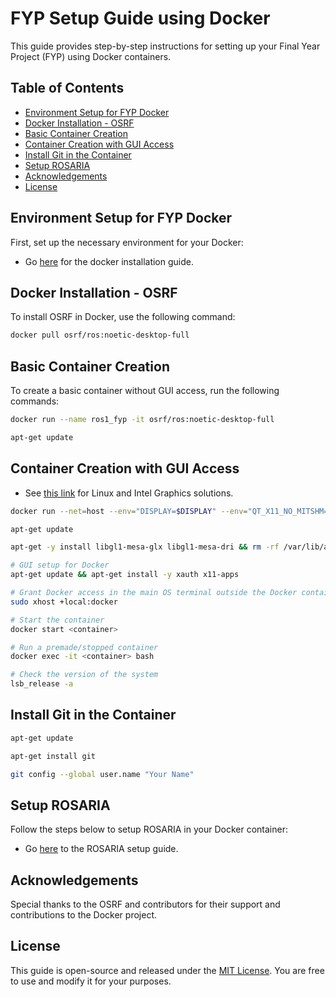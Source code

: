 # FYP Setup Guide using Docker

This guide provides step-by-step instructions for setting up your Final Year Project (FYP) using Docker containers.

## Table of Contents
- [Environment Setup for FYP Docker](#environment-setup-for-fyp-docker)
- [Docker Installation - OSRF](#docker-installation---osrf)
- [Basic Container Creation](#basic-container-creation)
- [Container Creation with GUI Access](#container-creation-with-gui-access)
- [Install Git in the Container](#install-git-in-the-container)
- [Setup ROSARIA](#setup-rosaria)
- [Acknowledgements](#acknowledgements)
- [License](#license)

## Environment Setup for FYP Docker

First, set up the necessary environment for your  Docker:
- Go [here](/Docker%20Related/Installation%20Docker.md) for the docker installation guide.
## Docker Installation - OSRF
To install OSRF in Docker, use the following command:
```bash
docker pull osrf/ros:noetic-desktop-full
```
## Basic Container Creation
To create a basic container without GUI access, run the following commands:
```bash
docker run --name ros1_fyp -it osrf/ros:noetic-desktop-full

apt-get update
```
## Container Creation with GUI Access
- See [this link](http://wiki.ros.org/action/login/docker/Tutorials/Hardware%20Acceleration#nvidia-docker2) for Linux and Intel Graphics solutions.
```bash
docker run --net=host --env="DISPLAY=$DISPLAY" --env="QT_X11_NO_MITSHM=1" --volume="/tmp/.X11-unix:/tmp/.X11-unix:rw" --device=/dev/dri:/dev/dri --group-add video --env="XAUTHORITY=$XAUTH" --volume="$XAUTH:$XAUTH" --name=ros_ws_fyp -it osrf/ros:noetic-desktop-full bash

apt-get update

apt-get -y install libgl1-mesa-glx libgl1-mesa-dri && rm -rf /var/lib/apt/lists/

# GUI setup for Docker
apt-get update && apt-get install -y xauth x11-apps

# Grant Docker access in the main OS terminal outside the Docker container
sudo xhost +local:docker

# Start the container
docker start <container>

# Run a premade/stopped container
docker exec -it <container> bash

# Check the version of the system
lsb_release -a
```

## Install Git in the Container
```bash
apt-get update

apt-get install git

git config --global user.name "Your Name"
```

## Setup ROSARIA
Follow the steps below to setup ROSARIA in your Docker container:
- Go [here](/ROSARIA%20setup/Workspace.md) to the ROSARIA setup guide.

## Acknowledgements
Special thanks to the OSRF and contributors for their support and contributions to the Docker project.

## License
This guide is open-source and released under the [MIT License](/LICENSE). You are free to use and modify it for your purposes.
